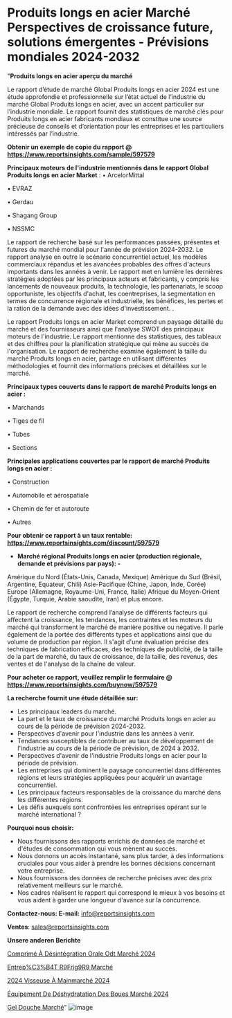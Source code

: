 # Produits longs en acier Marché Perspectives de croissance future, solutions émergentes - Prévisions mondiales 2024-2032

"<strong>Produits longs en acier aperçu du marché</strong>

Le rapport d’étude de marché Global Produits longs en acier 2024 est une étude approfondie et professionnelle sur l’état actuel de l’industrie du marché Global Produits longs en acier, avec un accent particulier sur l’industrie mondiale. Le rapport fournit des statistiques de marché clés pour Produits longs en acier fabricants mondiaux et constitue une source précieuse de conseils et d’orientation pour les entreprises et les particuliers intéressés par l’industrie.

<strong>Obtenir un exemple de copie du rapport @ <a href=https://www.reportsinsights.com/sample/597579>https://www.reportsinsights.com/sample/597579</a></strong>

<strong>Principaux moteurs de l'industrie mentionnés dans le rapport Global Produits longs en acier Market</strong> :
• ArcelorMittal

• EVRAZ

• Gerdau

• Shagang Group

• NSSMC

Le rapport de recherche basé sur les performances passées, présentes et futures du marché mondial pour l'année de prévision 2024-2032. Le rapport analyse en outre le scénario concurrentiel actuel, les modèles commerciaux répandus et les avancées probables des offres d'acteurs importants dans les années à venir. Le rapport met en lumière les dernières stratégies adoptées par les principaux acteurs et fabricants, y compris les lancements de nouveaux produits, la technologie, les partenariats, le scoop opportuniste, les objectifs d'achat, les coentreprises, la segmentation en termes de concurrence régionale et industrielle, les bénéfices, les pertes et la ration de la demande avec des idées d'investissement. .

Le rapport Produits longs en acier Market comprend un paysage détaillé du marché et des fournisseurs ainsi que l'analyse SWOT des principaux moteurs de l'industrie. Le rapport mentionne des statistiques, des tableaux et des chiffres pour la planification stratégique qui mène au succès de l'organisation. Le rapport de recherche examine également la taille du marché Produits longs en acier, partage en utilisant différentes méthodologies et fournit des informations précises et détaillées sur le marché.

<strong>Principaux types couverts dans le rapport de marché Produits longs en acier :</strong>

• Marchands

• Tiges de fil

• Tubes

• Sections

<strong>Principales applications couvertes par le rapport de marché Produits longs en acier :</strong>

• Construction

• Automobile et aérospatiale

• Chemin de fer et autoroute

• Autres

<strong>Pour obtenir ce rapport à un taux rentable: <a href=https://www.reportsinsights.com/discount/597579>https://www.reportsinsights.com/discount/597579</a></strong>
<ul>
  <li><strong>Marché régional Produits longs en acier (production régionale, demande et prévisions par pays): -</strong></li>
</ul>
Amérique du Nord (États-Unis, Canada, Mexique)
Amérique du Sud (Brésil, Argentine, Equateur, Chili)
Asie-Pacifique (Chine, Japon, Inde, Corée)
Europe (Allemagne, Royaume-Uni, France, Italie)
Afrique du Moyen-Orient (Égypte, Turquie, Arabie saoudite, Iran) et plus encore.

Le rapport de recherche comprend l’analyse de différents facteurs qui affectent la croissance, les tendances, les contraintes et les moteurs du marché qui transforment le marché de manière positive ou négative. Il parle également de la portée des différents types et applications ainsi que du volume de production par région. Il s'agit d'une évaluation précise des techniques de fabrication efficaces, des techniques de publicité, de la taille de la part de marché, du taux de croissance, de la taille, des revenus, des ventes et de l'analyse de la chaîne de valeur.

<strong>Pour acheter ce rapport, veuillez remplir le formulaire @   <a href=https://www.reportsinsights.com/buynow/597579>https://www.reportsinsights.com/buynow/597579</a></strong>

<strong>La recherche fournit une étude détaillée sur:</strong>
<ul>
  <li>Les principaux leaders du marché.</li>
  <li>La part et le taux de croissance du marché Produits longs en acier au cours de la période de prévision 2024-2032.</li>
  <li>Perspectives d'avenir pour l'industrie dans les années à venir.</li>
  <li>Tendances susceptibles de contribuer au taux de développement de l'industrie au cours de la période de prévision, de 2024 à 2032.</li>
  <li>Perspectives d'avenir de l'industrie Produits longs en acier pour la période de prévision.</li>
  <li>Les entreprises qui dominent le paysage concurrentiel dans différentes régions et leurs stratégies appliquées pour acquérir un avantage concurrentiel.</li>
  <li>Les principaux facteurs responsables de la croissance du marché dans les différentes régions.</li>
  <li>Les défis auxquels sont confrontées les entreprises opérant sur le marché international ?</li>
</ul>
<strong>Pourquoi nous choisir:</strong>
<ul>
  <li>Nous fournissons des rapports enrichis de données de marché et d'études de consommation qui vous mènent au succès.</li>
  <li>Nous donnons un accès instantané, sans plus tarder, à des informations cruciales pour vous aider à prendre les bonnes décisions concernant votre entreprise.</li>
  <li>Nous fournissons des données de recherche précises avec des prix relativement meilleurs sur le marché.</li>
  <li>Nos cadres réalisent le rapport qui correspond le mieux à vos besoins et vous aident à garder une longueur d'avance sur la concurrence.</li>
</ul>
<strong>Contactez-nous:
</strong><strong>E-mail:</strong> <a href=mailto:info@reportsinsights.com>info@reportsinsights.com</a>

<strong>Ventes</strong>: <a href=mailto:sales@reportsinsights.com>sales@reportsinsights.com</a>

<strong>Unsere anderen Berichte</strong>

<a href=https://www.linkedin.com/pulse/comprimé-à-désintégration-orale-odt-marché-aperçu-3f8bc/>Comprimé À Désintégration Orale Odt Marché 2024</a>

<a href=https://www.linkedin.com/pulse/entrep%C3%B4t-r%C3%A9frig%C3%A9r%C3%A9-march%C3%A9-2024-part-de-v0udc/>Entrep%C3%B4T R9Frig9R9 Marché</a>

<a href=https://www.linkedin.com/pulse/2024-visseuse-à-mainmarché-segmentation-détaillée-mh8rc/>2024 Visseuse À Mainmarché 2024</a>

<a href=https://www.linkedin.com/pulse/équipement-de-déshydratation-des-boues-marché-5nejc/>Équipement De Déshydratation Des Boues Marché 2024</a>

<a href=https://www.linkedin.com/pulse/gel-douche-march%C3%A9-analyse-des-parts-et-pr%C3%A9visions-fwn3c/>Gel Douche Marché</a>"
![image](https://github.com/gayatrid12/RItrends/assets/158473851/6c37a8ac-01d6-4dfd-86fb-f9b83db5bc92)
